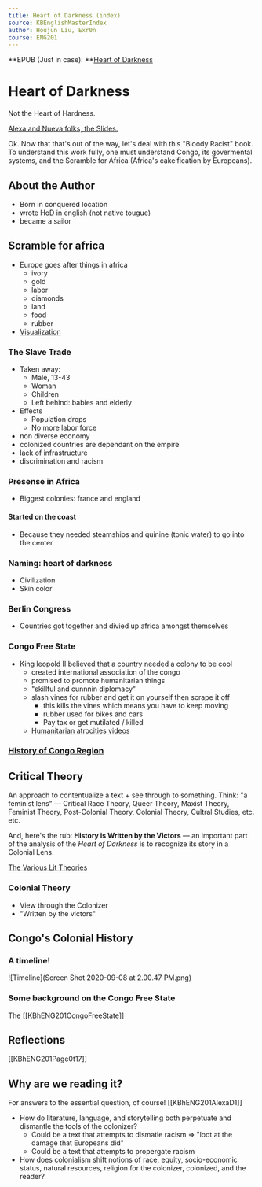 ```yaml
---
title: Heart of Darkness (index)
source: KBEnglishMasterIndex
author: Houjun Liu, Exr0n
course: ENG201
---
```


**EPUB (Just in case): **[Heart of Darkness](https://mega.nz/file/7hQkjAhQ#6pSiJf6rIfGrZiO0pnKCh2LtKYwRNoUlJtpeOgpzTa4)

# Heart of Darkness
Not the Heart of Hardness.

[Alexa and Nueva folks, the Slides.](https://docs.google.com/presentation/d/1a9mxL5Pot8sbcIYP1mLiFqhQrYEOa60eIyHp3ftTLGo)

Ok. Now that that's out of the way, let's deal with this "Bloody Racist" book. To understand this work fully, one must understand Congo, its govermental systems, and the Scramble for Africa (Africa's cakeification by Europeans). 

## About the Author
- Born in conquered location
- wrote HoD in english (not native tougue)
- became a sailor

## Scramble for africa
- Europe goes after things in africa
	- ivory
	- gold
	- labor
	- diamonds
	- land
	- food
	- rubber
- [Visualization](https://www.youtube.com/watch?v=EKE92ucqBfc)
### The Slave Trade
- Taken away:
	- Male, 13-43
	- Woman
	- Children
	- Left behind: babies and elderly
- Effects
	- Population drops
	- No more labor force
- non diverse economy
- colonized countries are dependant on the empire
- lack of infrastructure
- discrimination and racism

### Presense in Africa
- Biggest colonies: france and england
#### Started on the coast
- Because they needed steamships and quinine (tonic water) to go into the center

### Naming: heart of darkness
- Civilization
- Skin color

### Berlin Congress
- Countries got together and divied up africa amongst themselves

### Congo Free State
- King leopold II believed that a country needed a colony to be cool
	- created international association of the congo
	- promised to promote humanitarian things
	- "skillful and cunnnin diplomacy"
	- slash vines for rubber and get it on yourself then scrape it off
		- this kills the vines which means you have to keep moving 
		- rubber used for bikes and cars
		- Pay tax or get mutilated / killed
	- [Humanitarian atrocities videos](https://www.youtube.com/watch?v=FhPZZqp9cp8)
### [History of Congo Region](http://loki.stockton.edu/~kinsellt/projects/hod/history.html)

## Critical Theory
An approach to contentualize a text + see through to something. Think: "a feminist lens" — Critical Race Theory, Queer Theory, Maxist Theory, Feminist Theory, Post-Colonial Theory, Colonial Theory, Cultral Studies, etc. etc.

And, here's the rub: **History is Written by the Victors** — an important part of the analysis of the _Heart of Darkness_ is to recognize its story in a Colonial Lens.

[The Various Lit Theories](https://owl.purdue.edu/owl/subject_specific_writing/writing_in_literature/literary_theory_and_schools_of_criticism/)

### Colonial Theory
* View through the Colonizer
* "Written by the victors"

## Congo's Colonial History
### A timeline!
![Timeline](Screen Shot 2020-09-08 at 2.00.47 PM.png) 

### Some background on the Congo Free State

The [[KBhENG201CongoFreeState]]


## Reflections
[[KBhENG201Page0t17]]

## Why are we reading it?
For answers to the essential question, of course! [[KBhENG201AlexaD1]]

* How do literature, language, and storytelling both perpetuate and dismantle the tools of the colonizer?  
    * Could be a text that attempts to dismatle racism => "loot at the damage that Europeans did"
    * Could be a text that attempts to propergate racism 
* How does colonialism shift notions of race, equity, socio-economic status, natural resources, religion for the colonizer, colonized, and the reader? 



